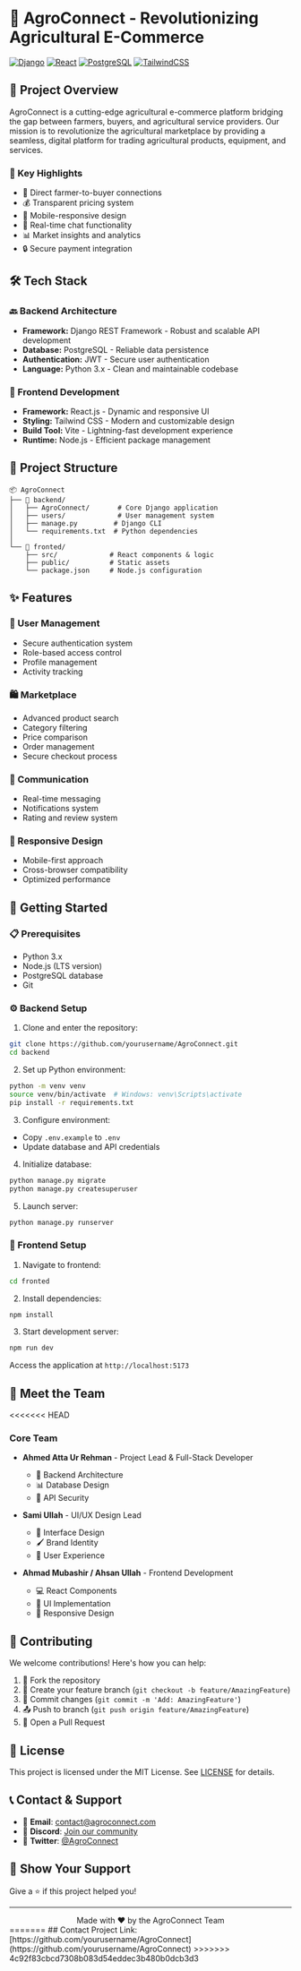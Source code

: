 # 🌾 AgroConnect - Revolutionizing Agricultural E-Commerce

[![Django](https://img.shields.io/badge/Django-092E20?style=for-the-badge&logo=django&logoColor=white)](https://www.djangoproject.com/)
[![React](https://img.shields.io/badge/React-20232A?style=for-the-badge&logo=react&logoColor=61DAFB)](https://reactjs.org/)
[![PostgreSQL](https://img.shields.io/badge/PostgreSQL-316192?style=for-the-badge&logo=postgresql&logoColor=white)](https://www.postgresql.org/)
[![TailwindCSS](https://img.shields.io/badge/Tailwind_CSS-38B2AC?style=for-the-badge&logo=tailwind-css&logoColor=white)](https://tailwindcss.com/)

## 🎯 Project Overview
AgroConnect is a cutting-edge agricultural e-commerce platform bridging the gap between farmers, buyers, and agricultural service providers. Our mission is to revolutionize the agricultural marketplace by providing a seamless, digital platform for trading agricultural products, equipment, and services.

### 🌟 Key Highlights
- 🤝 Direct farmer-to-buyer connections
- 💰 Transparent pricing system
- 📱 Mobile-responsive design
- 💬 Real-time chat functionality
- 📊 Market insights and analytics
- 🔒 Secure payment integration

## 🛠️ Tech Stack

### 🔙 Backend Architecture
- **Framework:** Django REST Framework - Robust and scalable API development
- **Database:** PostgreSQL - Reliable data persistence
- **Authentication:** JWT - Secure user authentication
- **Language:** Python 3.x - Clean and maintainable codebase

### 🎨 Frontend Development
- **Framework:** React.js - Dynamic and responsive UI
- **Styling:** Tailwind CSS - Modern and customizable design
- **Build Tool:** Vite - Lightning-fast development experience
- **Runtime:** Node.js - Efficient package management

## 📁 Project Structure
```
📦 AgroConnect
├── 🔧 backend/
│   ├── AgroConnect/       # Core Django application
│   ├── users/             # User management system
│   ├── manage.py         # Django CLI
│   └── requirements.txt  # Python dependencies
│
└── 🎨 fronted/
    ├── src/             # React components & logic
    ├── public/          # Static assets
    └── package.json     # Node.js configuration
```

## ✨ Features

### 🔐 User Management
- Secure authentication system
- Role-based access control
- Profile management
- Activity tracking

### 🛍️ Marketplace
- Advanced product search
- Category filtering
- Price comparison
- Order management
- Secure checkout process

### 💬 Communication
- Real-time messaging
- Notifications system
- Rating and review system

### 📱 Responsive Design
- Mobile-first approach
- Cross-browser compatibility
- Optimized performance

## 🚀 Getting Started

### 📋 Prerequisites
- Python 3.x
- Node.js (LTS version)
- PostgreSQL database
- Git

### ⚙️ Backend Setup
1. Clone and enter the repository:
```bash
git clone https://github.com/yourusername/AgroConnect.git
cd backend
```

2. Set up Python environment:
```bash
python -m venv venv
source venv/bin/activate  # Windows: venv\Scripts\activate
pip install -r requirements.txt
```

3. Configure environment:
- Copy `.env.example` to `.env`
- Update database and API credentials

4. Initialize database:
```bash
python manage.py migrate
python manage.py createsuperuser
```

5. Launch server:
```bash
python manage.py runserver
```

### 🎨 Frontend Setup
1. Navigate to frontend:
```bash
cd fronted
```

2. Install dependencies:
```bash
npm install
```

3. Start development server:
```bash
npm run dev
```

Access the application at `http://localhost:5173`

## 👥 Meet the Team

<<<<<<< HEAD
### Core Team
- **Ahmed Atta Ur Rehman** - Project Lead & Full-Stack Developer
  - 🔧 Backend Architecture
  - 📊 Database Design
  - 🔐 API Security

- **Sami Ullah** - UI/UX Design Lead
  - 🎨 Interface Design
  - 🖌️ Brand Identity
  - 📱 User Experience

- **Ahmad Mubashir / Ahsan Ullah** - Frontend Development
  - 💻 React Components
  - 🎨 UI Implementation
  - 📱 Responsive Design

## 🤝 Contributing
We welcome contributions! Here's how you can help:

1. 🍴 Fork the repository
2. 🌿 Create your feature branch (`git checkout -b feature/AmazingFeature`)
3. 💾 Commit changes (`git commit -m 'Add: AmazingFeature'`)
4. 📤 Push to branch (`git push origin feature/AmazingFeature`)
5. 🔄 Open a Pull Request

## 📄 License
This project is licensed under the MIT License. See [LICENSE](LICENSE) for details.

## 📞 Contact & Support
- 📧 **Email**: [contact@agroconnect.com](mailto:contact@agroconnect.com)
- 💬 **Discord**: [Join our community](https://discord.gg/agroconnect)
- 📱 **Twitter**: [@AgroConnect](https://twitter.com/agroconnect)

## 🌟 Show Your Support
Give a ⭐️ if this project helped you!

---
<div align="center">
Made with ❤️ by the AgroConnect Team
</div>
=======
## Contact
Project Link: [https://github.com/yourusername/AgroConnect](https://github.com/yourusername/AgroConnect)
>>>>>>> 4c92f83cbcd7308b083d54eddec3b480b0dcb3d3
